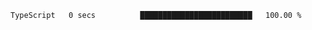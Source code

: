 
<!--START_SECTION:waka-->

```txt
TypeScript   0 secs          █████████████████████████   100.00 %
```

<!--END_SECTION:waka-->
